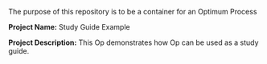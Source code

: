 The purpose of this repository is to be a container for an Optimum Process


**Project Name:** Study Guide Example

**Project Description:** This Op demonstrates how Op can be used as a study guide.